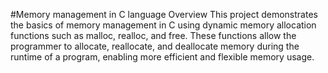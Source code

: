 #Memory management in C language
Overview
This project demonstrates the basics of memory management in C using dynamic memory allocation functions such as malloc, realloc, and free. These functions allow the programmer to allocate, reallocate, and deallocate memory during the runtime of a program, enabling more efficient and flexible memory usage.
